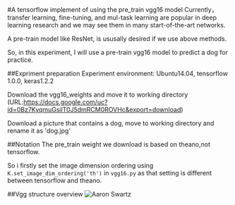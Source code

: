 #A tensorflow implement of using the pre_train vgg16 model
Currently，transfer learning, fine-tuning, and mul-task learning are popular in deep learning research and we may see them in many start-of-the-art networks.  

A pre-train model like ResNet, is ususally desired if we use above methods.  

So, in this experiment, I will use a pre-train vgg16 model to predict a dog for practice.

##Expriment preparation
Experiment environment: Ubuntu14.04, tensorflow 1.0.0, keras1.2.2  

Download the vgg16_weights and move it to working directory  
(URL:https://docs.google.com/uc?id=0Bz7KyqmuGsilT0J5dmRCM0ROVHc&export=download)  

Download a picture that contains a dog, move to working directory and rename it as 'dog.jpg'

##Notation
The pre_train weight we download is based on theano,not tensorflow.  

So i firstly set the image dimension ordering using ```K.set_image_dim_ordering('th')``` in ```vgg16.py``` as that setting is different between tensorflow and theano.

##Vgg structure overview
![Aaron Swartz]()
